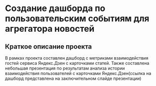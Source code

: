 # Создание дашборда по пользовательским событиям для агрегатора новостей
## Краткое описание проекта
В рамках проекта составлен дашборд с метриками взаимодействия гостей сервиса Яндекс.Дзен с карточками статей. Также составлена небольшая презентация по результатам анализа истории взаимодействия пользователей с карточками Яндекс.Дзен(ссылка на дашборд представлена на заключительном слайде презентации)
